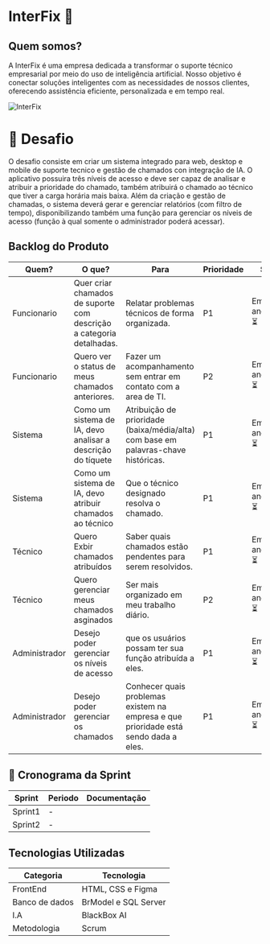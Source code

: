 # InterFix 🚀
## Quem somos?
A InterFix é uma empresa dedicada a transformar o suporte técnico empresarial por meio do uso de inteligência artificial. Nosso objetivo é conectar soluções inteligentes com as necessidades de nossos clientes, oferecendo assistência eficiente, personalizada e em tempo real.

![InterFix](https://github.com/user-attachments/assets/8aa8a096-88fa-4be4-952c-946d63ceed66)

# 🏅 Desafio

O desafio consiste em criar um sistema integrado para web, desktop e mobile de suporte tecnico e gestão de chamados con integração de IA. O aplicativo possuira três níveis de acesso e deve ser capaz de analisar e atribuir a prioridade do chamado, também atribuirá o chamado ao técnico que tiver a carga horária mais baixa. Além da criação e gestão de chamadas, o sistema deverá gerar e gerenciar relatórios (com filtro de tempo), disponibilizando também uma função para gerenciar os níveis de acesso (função à qual somente o administrador poderá acessar).

## Backlog do Produto

Quem?        | O que?               | Para                                                        | Prioridade      | Status
------------ | --------------------| -------------------------------------------------------------|-----------------|--------|
Funcionario  | Quer criar chamados de suporte com descrição a categoria detalhadas. | Relatar problemas técnicos de forma organizada.| P1 | Em andamento ⏳ |
Funcionario  | Quero ver o status de meus chamados anteriores. | Fazer um acompanhamento sem entrar em contato com a area de TI.  |  P2 | Em andamento ⏳ |
Sistema      | Como um sistema de IA, devo analisar a descrição do tíquete | Atribuição de prioridade (baixa/média/alta) com base em palavras-chave históricas. | P1 | Em andamento ⏳ |
Sistema      | Como um sistema de IA, devo atribuir chamados ao técnico | Que o técnico designado resolva o chamado. |P1|Em andamento ⏳ |
Técnico    |Quero Exbir chamados atribuídos | Saber quais chamados estão pendentes para serem resolvidos. |P1|Em andamento ⏳ |
Técnico     | Quero gerenciar meus chamados asginados | Ser mais organizado em meu trabalho diário. | P2 |Em andamento ⏳ |
Administrador | Desejo poder gerenciar os níveis de acesso | que os usuários possam ter sua função atribuída a eles. |P1|Em andamento ⏳ |
Administrador | Desejo poder gerenciar os chamados| Conhecer quais problemas existem na empresa e que prioridade está sendo dada a eles. | P1 |Em andamento ⏳ |

## 📅 Cronograma da Sprint

Sprint   |Periodo  | Documentação
---------|---------|---------------|
Sprint1  |     -    |               |
Sprint2  |      -   |               |

## Tecnologias Utilizadas

Categoria | Tecnologia 
----------|---------------|
FrontEnd  | HTML, CSS e Figma |
Banco de dados | BrModel e SQL Server|
I.A | BlackBox AI |
Metodologia | 	Scrum |

        
